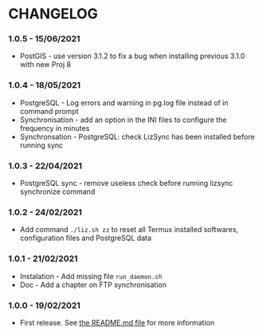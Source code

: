 # CHANGELOG

### 1.0.5 - 15/06/2021

* PostGIS - use version 3.1.2 to fix a bug when installing previous 3.1.0 with new Proj 8

### 1.0.4 - 18/05/2021

* PostgreSQL - Log errors and warning in pg.log file instead of in command prompt
* Synchronisation - add an option in the INI files to configure the frequency in minutes
* Synchronsation - PostgreSQL: check LizSync has been installed before running sync

### 1.0.3 - 22/04/2021

* PostgreSQL sync - remove useless check before running lizsync synchronize command

### 1.0.2 - 24/02/2021

* Add command `./liz.sh zz` to reset all Termux installed softwares, configuration files and PostgreSQL data

### 1.0.1 - 21/02/2021

* Instalation - Add missing file `run_daemon.sh`
* Doc - Add a chapter on FTP synchronisation

### 1.0.0 - 19/02/2021

* First release. See [the README.md file](README.md) for more information
